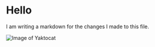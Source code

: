 # Hello
I am writing a markdown for the changes I made to this file. 

![Image of Yaktocat](https://octodex.github.com/images/yaktocat.png)


